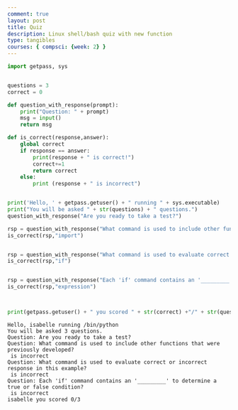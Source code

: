 ```yaml
---
comment: true
layout: post
title: Quiz
description: Linux shell/bash quiz with new function
type: tangibles
courses: { compsci: {week: 2} }
---
```



```python
import getpass, sys


questions = 3
correct = 0

def question_with_response(prompt):
    print("Question: " + prompt)
    msg = input()
    return msg

def is_correct(response,answer):
    global correct
    if response == answer:
        print(response + " is correct!")
        correct+=1
        return correct
    else:
        print (response + " is incorrect")


print('Hello, ' + getpass.getuser() + " running " + sys.executable)
print("You will be asked " + str(questions) + " questions.")
question_with_response("Are you ready to take a test?")

rsp = question_with_response("What command is used to include other functions that were previously developed?")
is_correct(rsp,"import")


rsp = question_with_response("What command is used to evaluate correct or incorrect response in this example?")
is_correct(rsp,"if")


rsp = question_with_response("Each 'if' command contains an '_________' to determine a true or false condition?")
is_correct(rsp,"expression")



print(getpass.getuser() + " you scored " + str(correct) +"/" + str(questions))
```

    Hello, isabelle running /bin/python
    You will be asked 3 questions.
    Question: Are you ready to take a test?
    Question: What command is used to include other functions that were previously developed?
     is incorrect
    Question: What command is used to evaluate correct or incorrect response in this example?
     is incorrect
    Question: Each 'if' command contains an '_________' to determine a true or false condition?
     is incorrect
    isabelle you scored 0/3

